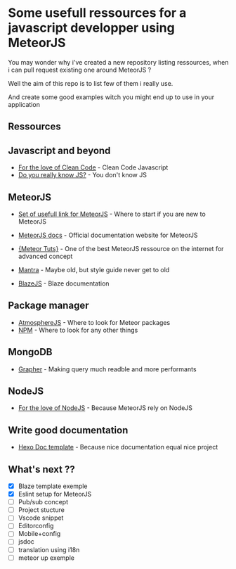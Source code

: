 # Some usefull ressources for a javascript developper using MeteorJS

You may wonder why i've created a new repository listing ressources, when i can pull request existing one around MeteorJS ?

Well the aim of this repo is to list few of them i really use.

And create some good examples witch you might end up to use in your application

## Ressources

## Javascript and beyond

+ [For the love of Clean Code](https://github.com/ryanmcdermott/clean-code-javascript) - Clean Code Javascript
+ [Do you really know JS?](https://github.com/getify/You-Dont-Know-JS) - You don't know JS

## MeteorJS

+ [Set of usefull link for MeteorJS](https://github.com/Urigo/awesome-meteor) - Where to start if you are new to MeteorJS
+ [MeteorJS docs](https://docs.meteor.com) - Official documentation website for MeteorJS
+ [{Meteor Tuts}](http://www.meteor-tuts.com/index.html) - One of the best MeteorJS ressource on the internet for advanced concept
+ [Mantra](https://kadirahq.github.io/mantra/) - Maybe old, but style guide never get to old

+ [BlazeJS](http://blazejs.org) - Blaze documentation

## Package manager

+ [AtmosphereJS](https://atmospherejs.com) - Where to look for Meteor packages
+ [NPM](https://www.npmjs.com) - Where to look for any other things

## MongoDB

+ [Grapher](https://cult-of-coders.github.io/grapher/) - Making query much readble and more performants

## NodeJS

+ [For the love of NodeJS](https://github.com/sindresorhus/awesome-nodejs) - Because MeteorJS rely on NodeJS

## Write good documentation

+ [Hexo Doc template](https://github.com/zalando-incubator/hexo-theme-doc) - Because nice documentation equal nice project

## What's next ??

+ [x] Blaze template exemple
+ [x] Eslint setup for MeteorJS
+ [ ] Pub/sub concept
+ [ ] Project stucture
+ [ ] Vscode snippet
+ [ ] Editorconfig
+ [ ] Mobile+config
+ [ ] jsdoc
+ [ ] translation using i18n
+ [ ] meteor up exemple
